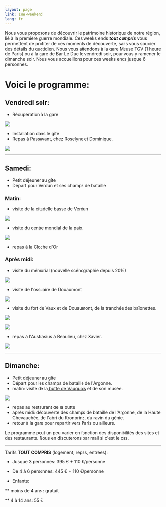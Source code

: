 ```yaml
---
layout: page
link: 1WW-weekend
lang: fr
---
```



Nous vous proposons de découvrir le patrimoine historique de notre région, lié à la première guerre mondiale.
Ces weeks ends ***tout compris*** vous permettent de profiter de ces moments de découverte, sans vous soucier des détails du quotidien.
Nous vous attendons à la gare Meuse TGV (1 heure de Paris) ou à la gare de Bar Le Duc le vendredi soir, pour vous y ramener le dimanche soir.
Nous vous accueillons pour ces weeks ends jusque 6 personnes.


 Voici le programme:
==========================

## Vendredi soir:


* Récupération à la gare

![](/images/gareTGV.jpeg)

* Installation dans le gîte
* Repas à Passavant, chez Roselyne et Dominique.

![](/images/passavant.jpg)


***

## Samedi:

* Petit déjeuner au gîte
* Départ pour Verdun et ses champs de bataille

### Matin:

* visite de la citadelle basse de Verdun

![](/images/citadelle.jpeg)

* visite du centre mondial de la paix.

![](/images/centreMondialDeLaPaix.jpeg)

* repas à la Cloche d'Or

### Après midi: 

* visite du mémorial (nouvelle scénographie depuis 2016)

![](/images/memorial.jpeg)

* visite de l'ossuaire de Douaumont

![](/images/ossuaire.jpeg)

* visite du fort de Vaux et de Douaumont, de la tranchée des baïonettes.

![](/images/fortDeVaux.jpeg)

![](/images/fortDeDouaumont.jpeg)


* repas à l'Austrasius à Beaulieu, chez Xavier.

![](/images/austrasius.jpg)

***

## Dimanche:

* Petit déjeuner au gîte
* Départ pour les champs de bataille de l'Argonne.
* matin: visite de la<a href="http://butte-vauquois.fr/" target="_blank"> butte de Vauquois</a> et de son musée.

![](/images/vauquois.jpeg)

* repas au restaurant de la butte
* après midi: découverte des champs de bataille de l'Argonne, de la Haute Chevauchée, de l'abri du Kronprinz, du ravin du génie.
* retour à la gare pour repartir vers Paris ou ailleurs.

Le programme peut un peu varier en fonction des disponibilités des sites et des restaurants. Nous en discuterons par mail si c'est le cas.

---

Tarifs **TOUT COMPRIS** (logement, repas, entrées):

* Jusque 3 personnes:  395 € + 110 €/personne

* De 4 à 6 personnes: 445 € + 110 €/personne

* Enfants:

** moins de 4 ans : gratuit

** 4 à 14 ans: 55 €
